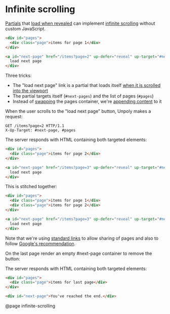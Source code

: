 Infinite scrolling
==================

[Partials](/lazy-loading) that [load when revealed](/lazy-loading#on-reveal)
can implement [infinite scrolling](https://www.interaction-design.org/literature/topics/infinite-scrolling)
without custom JavaScript.

```html
<div id="pages">
  <div class="page">items for page 1</div>
</div>

<a id="next-page" href="/items?page=2" up-defer="reveal" up-target="#next-page, #pages:after">
  load next page
</div>
```

Three tricks:

- The "load next page" link is a partial that loads itself [when it is scrolled into the viewport](/lazy-loading#on-reveal)
- The partial targets itself (`#next-pages`) and the list of pages (`#pages`)
- Instead of [swapping](/targeting-fragments#swapping-a-fragment) the pages container, we're [appending content](/targeting-fragments#appending-or-prepending-content) to it

When the user scrolls to the "load next page" button, Unpoly makes a request:

```http
GET /items?page=2 HTTP/1.1
X-Up-Target: #next-page, #pages
```

The server responds with HTML containing both targeted elements:

```html
<div id="pages">
  <div class="page">items for page 2</div>
</div>

<a id="next-page" href="/items?page=3" up-defer="reveal" up-target="#next-page, #pages:after">
  load next page
</div>
```

This is stitched together:

```html
<div id="pages">
  <div class="page">items for page 1</div>
  <div class="page">items for page 2</div>
</div>

<a id="next-page" href="/items?page=3" up-defer="reveal" up-target="#next-page, #pages:after">
  load next page
</div>
```

Note that we're using [standard links](#seo) to allow sharing of pages and also to follow
[Google's recommendation](https://developers.google.com/search/docs/crawling-indexing/javascript/lazy-loading#paginated-infinite-scroll).

On the last page render an empty #next-page container to remove the button:

The server responds with HTML containing both targeted elements:

```html
<div id="pages">
  <div class="page">items for last page</div>
</div>

<div id="next-page">You've reached the end.</div>
```


@page infinite-scrolling
